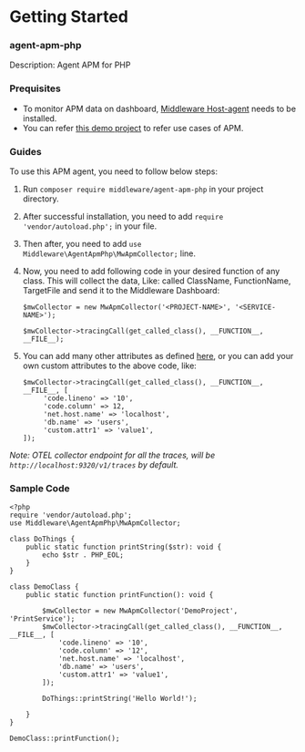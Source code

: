 # Getting Started

### agent-apm-php
Description: Agent APM for PHP

### Prequisites
* To monitor APM data on dashboard, [Middleware Host-agent](https://docs.middleware.io/docs/getting-started) needs to be installed.
* You can refer [this demo project](https://github.com/middleware-labs/demo-apm/tree/master/php) to refer use cases of APM.


### Guides
To use this APM agent, you need to follow below steps:
1. Run `composer require middleware/agent-apm-php` in your project directory.
2. After successful installation, you need to add `require 'vendor/autoload.php';` in your file.
3. Then after, you need to add `use Middleware\AgentApmPhp\MwApmCollector;` line.
4. Now, you need to add following code in your desired function of any class. This will collect the data, Like: called ClassName, FunctionName, TargetFile and send it to the Middleware Dashboard:

    ```
    $mwCollector = new MwApmCollector('<PROJECT-NAME>', '<SERVICE-NAME>');

    $mwCollector->tracingCall(get_called_class(), __FUNCTION__, __FILE__);
    ```
5. You can add many other attributes as defined [here](https://opentelemetry.io/docs/reference/specification/trace/semantic_conventions/span-general/), or you can add your own custom attributes to the above code, like: 
    
    ```
    $mwCollector->tracingCall(get_called_class(), __FUNCTION__, __FILE__, [
         'code.lineno' => '10',
         'code.column' => 12,
         'net.host.name' => 'localhost',
         'db.name' => 'users',
         'custom.attr1' => 'value1',
    ]);
    ```
*Note: OTEL collector endpoint for all the traces, will be `http://localhost:9320/v1/traces` by default.*

### Sample Code
```
<?php
require 'vendor/autoload.php';
use Middleware\AgentApmPhp\MwApmCollector;

class DoThings {
    public static function printString($str): void {
        echo $str . PHP_EOL;
    }
}

class DemoClass {
    public static function printFunction(): void {

        $mwCollector = new MwApmCollector('DemoProject', 'PrintService');
        $mwCollector->tracingCall(get_called_class(), __FUNCTION__, __FILE__, [
            'code.lineno' => '10',
            'code.column' => '12',
            'net.host.name' => 'localhost',
            'db.name' => 'users',
            'custom.attr1' => 'value1',
        ]);

        DoThings::printString('Hello World!');

    }
}

DemoClass::printFunction();